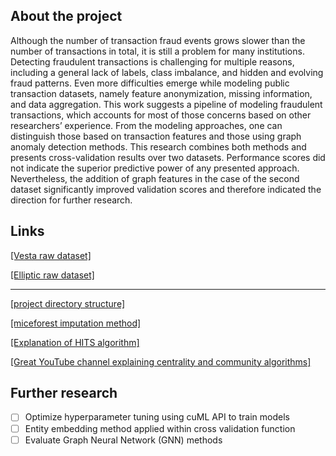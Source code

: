 ## About the project
Although the number of transaction fraud events grows slower than the number
of transactions in total, it is still a problem for many institutions. Detecting
fraudulent transactions is challenging for multiple reasons, including a general
lack of labels, class imbalance, and hidden and evolving fraud patterns. Even
more difficulties emerge while modeling public transaction datasets, namely feature
anonymization, missing information, and data aggregation. This work suggests a
pipeline of modeling fraudulent transactions, which accounts for most of those
concerns based on other researchers’ experience. From the modeling approaches,
one can distinguish those based on transaction features and those using graph
anomaly detection methods. This research combines both methods and presents
cross-validation results over two datasets. Performance scores did not indicate the
superior predictive power of any presented approach. Nevertheless, the addition of
graph features in the case of the second dataset significantly improved validation
scores and therefore indicated the direction for further research.

## Links

[[Vesta raw dataset]](https://www.kaggle.com/competitions/ieee-fraud-detection)

[[Elliptic raw dataset]](https://www.kaggle.com/datasets/ellipticco/elliptic-data-set)

---

[[project directory structure]](https://drivendata.github.io/cookiecutter-data-science/)

[[miceforest imputation method]](https://morioh.com/p/e19cd87c66e3)

[[Explanation of HITS algorithm]](https://www.math.ucdavis.edu/~saito/courses/167.s17/Lecture24.pdf)

[[Great YouTube channel explaining centrality and community algorithms]](https://www.youtube.com/channel/UCHjLtIISxuvj2QDKTS_UYcg)

## Further research
- [ ] Optimize hyperparameter tuning using cuML API to train models
- [ ] Entity embedding method applied within cross validation function
- [ ] Evaluate Graph Neural Network (GNN) methods
